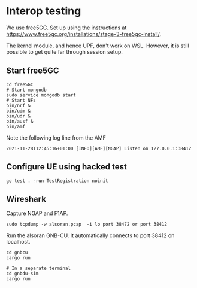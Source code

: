 # Interop testing
We use free5GC.  Set up using the instructions at https://www.free5gc.org/installations/stage-3-free5gc-install/.

The kernel module, and hence UPF, don't work on WSL.  However, it is still possible to get quite far through session setup.

## Start free5GC
```
cd free5GC
# Start mongodb
sudo service mongodb start
# Start NFs
bin/nrf &
bin/udm &
bin/udr &
bin/ausf &
bin/amf
```
Note the following log line from the AMF

```
2021-11-28T12:45:16+01:00 [INFO][AMF][NGAP] Listen on 127.0.0.1:38412
```

## Configure UE using hacked test
```
go test . -run TestRegistration noinit
```
## Wireshark
Capture NGAP and F1AP.
```
sudo tcpdump -w alsoran.pcap  -i lo port 38472 or port 38412
```




Run the alsoran GNB-CU.  It automatically connects to port 38412 on localhost.
```
cd gnbcu
cargo run

# In a separate terminal
cd gnbdu-sim
cargo run
```


